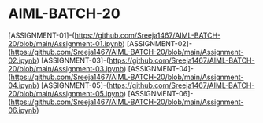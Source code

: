 # AIML-BATCH-20
[ASSIGNMENT-01]-(https://github.com/Sreeja1467/AIML-BATCH-20/blob/main/Assignment-01.ipynb)
[ASSIGNMENT-02]-(https://github.com/Sreeja1467/AIML-BATCH-20/blob/main/Assignment-02.ipynb)
[ASSIGNMENT-03]-(https://github.com/Sreeja1467/AIML-BATCH-20/blob/main/Assignment-03.ipynb)
[ASSIGNMENT-04]-(https://github.com/Sreeja1467/AIML-BATCH-20/blob/main/Assignment-04.ipynb)
[ASSIGNMENT-05]-(https://github.com/Sreeja1467/AIML-BATCH-20/blob/main/Assignment-05.ipynb)
[ASSIGNMENT-06]-(https://github.com/Sreeja1467/AIML-BATCH-20/blob/main/Assignment-06.ipynb)
